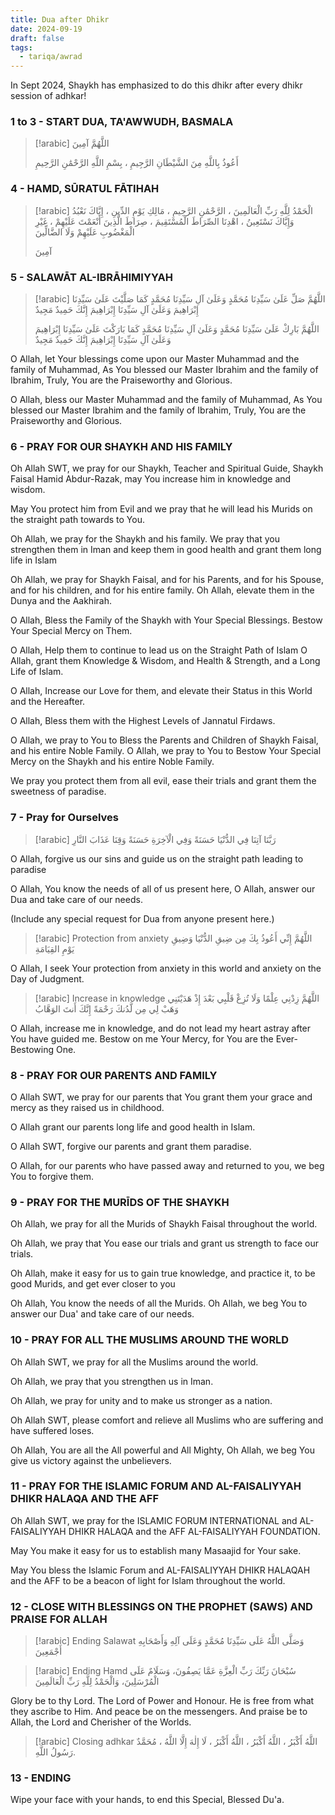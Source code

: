```yaml
---
title: Dua after Dhikr
date: 2024-09-19
draft: false
tags:
  - tariqa/awrad
---
```

In Sept 2024, Shaykh has emphasized to do this dhikr after every dhikr session of adhkar! 

### 1 to 3 - START DUA, TA'AWWUDH, BASMALA
> [!arabic]
> اللَّهُمَّ آمِينَ
> 
> أَعُوذُ بِاللَّهِ مِنَ الشَّيْطَانِ الرَّجِيمِ ، بِسْمِ اللَّهِ الرَّحْمَٰنِ الرَّحِيمِ
> 

### 4 - HAMD, SŪRATUL FĀTIHAH
> [!arabic]
> الْحَمْدُ لِلَّهِ رَبِّ الْعَالَمِينَ ، الرَّحْمَٰنِ الرَّحِيمِ ، مَالِكِ يَوْمِ الدِّينِ ، إِيَّاكَ نَعْبُدُ وَإِيَّاكَ نَسْتَعِينُ ، اهْدِنَا الصِّرَاطَ الْمُسْتَقِيمَ ، صِرَاطَ الَّذِينَ أَنْعَمْتَ عَلَيْهِمْ ، غَيْرِ الْمَغْضُوبِ عَلَيْهِمْ وَلَا الضَّالِّينَ
> 
> آمِينَ

### 5 - SALAWĀT AL-IBRĀHIMIYYAH
> [!arabic]
> اللَّهُمَّ صَلِّ عَلَىٰ سَيِّدِنَا مُحَمَّدٍ وَعَلَىٰ آلِ سَيِّدِنَا مُحَمَّدٍ كَمَا صَلَّيْتَ عَلَىٰ سَيِّدِنَا إِبْرَاهِيمَ وَعَلَىٰ آلِ سَيِّدِنَا إِبْرَاهِيمَ إِنَّكَ حَمِيدٌ مَجِيدٌ
> 
> اللَّهُمَّ بَارِكْ عَلَىٰ سَيِّدِنَا مُحَمَّدٍ وَعَلَىٰ آلِ سَيِّدِنَا مُحَمَّدٍ كَمَا بَارَكْتَ عَلَىٰ سَيِّدِنَا إِبْرَاهِيمَ وَعَلَىٰ آلِ سَيِّدِنَا إِبْرَاهِيمَ إِنَّكَ حَمِيدٌ مَجِيدٌ

O Allah, let Your blessings come upon our Master Muhammad and the family of Muhammad, As You blessed our Master Ibrahim and the family of Ibrahim, Truly, You are the Praiseworthy and Glorious. 

O Allah, bless our Master Muhammad and the family of Muhammad, As You blessed our Master Ibrahim and the family of Ibrahim, Truly, You are the Praiseworthy and Glorious.
### 6 - PRAY FOR OUR SHAYKH AND HIS FAMILY

Oh Allah SWT, we pray for our Shaykh, Teacher and Spiritual Guide, Shaykh Faisal Hamid Abdur-Razak, may You increase him in knowledge and wisdom.

May You protect him from Evil and we pray that he will lead his Murids on the straight path towards to You.

Oh Allah, we pray for the Shaykh and his family. We pray that you strengthen them in Iman and keep them in good health and grant them long life in Islam

Oh Allah, we pray for Shaykh Faisal, and for his Parents, and for his Spouse, and for his children, and for his entire family. Oh Allah, elevate them in the Dunya and the Aakhirah. 

O Allah, Bless the Family of the Shaykh with Your Special Blessings. Bestow Your Special Mercy on Them. 

O Allah, Help them to continue to lead us on the Straight Path of Islam O Allah, grant them Knowledge & Wisdom, and Health & Strength, and a Long Life of Islam. 

O Allah, Increase our Love for them, and elevate their Status in this World and the Hereafter. 

O Allah, Bless them with the Highest Levels of Jannatul Firdaws. 

O Allah, we pray to You to Bless the Parents and Children of Shaykh Faisal, and his entire Noble Family. O Allah, we pray to You to Bestow Your Special Mercy on the Shaykh and his entire Noble Family.

We pray you protect them from all evil, ease their trials and grant them the sweetness of paradise.

### 7 - Pray for Ourselves


> [!arabic]
> رَبَّنَا آتِنَا فِي الدُّنْيَا حَسَنَةً وَفِي الْآخِرَةِ حَسَنَةً وَقِنَا عَذَابَ النَّارِ

O Allah, forgive us our sins and guide us on the straight path leading to paradise

O Allah, You know the needs of all of us present here, O Allah, answer our Dua and take care of our needs.

(Include any special request for Dua from anyone present here.)

> [!arabic] Protection from anxiety
>  اللَّهُمَّ إِنِّي أَعُوذُ بِكَ مِن ضِيقِ الدُّنْيَا وَضِيقِ يَوْمِ القِيَامَةِ

O Allah, I seek Your protection from anxiety in this world and anxiety on the Day of Judgment.

> [!arabic] Increase in knowledge
>اللَّهُمَّ زِدْنِي عِلْمًا وَلَا تُزِغْ قَلْبِي بَعْدَ إِذْ هَدَيْتَنِي وَهَبْ لِي مِن لَّدُنكَ رَحْمَةً إِنَّكَ أَنتَ الوَهَّابُ

O Allah, increase me in knowledge, and do not lead my heart astray after You have guided me. Bestow on me Your Mercy, for You are the Ever-Bestowing One.

### 8 - PRAY FOR OUR PARENTS AND FAMILY
O Allah SWT, we pray for our parents that You grant them your grace and mercy as they raised us in childhood.

O Allah grant our parents long life and good health in Islam.

O Allah SWT, forgive our parents and grant them paradise.

O Allah, for our parents who have passed away and returned to you, we beg You to forgive them.

### 9 - PRAY FOR THE MURĪDS OF THE SHAYKH
Oh Allah, we pray for all the Murids of Shaykh Faisal throughout the world.

Oh Allah, we pray that You ease our trials and grant us strength to face our trials.

Oh Allah, make it easy for us to gain true knowledge, and practice it, to be good Murids, and get ever closer to you

Oh Allah, You know the needs of all the Murids. Oh Allah, we beg You to answer our Dua' and take care of our needs.

### 10 - PRAY FOR ALL THE MUSLIMS AROUND THE WORLD

Oh Allah SWT, we pray for all the Muslims around the world.

Oh Allah, we pray that you strengthen us in Iman.

Oh Allah, we pray for unity and to make us stronger as a nation.

Oh Allah SWT, please comfort and relieve all Muslims who are suffering and have suffered loses.

Oh Allah, You are all the All powerful and All Mighty, Oh Allah, we beg You give us victory against the unbelievers.

### 11 - PRAY FOR THE ISLAMIC FORUM AND AL-FAISALIYYAH DHIKR HALAQA AND THE AFF

Oh Allah SWT, we pray for the ISLAMIC FORUM INTERNATIONAL and AL-FAISALIYYAH DHIKR HALAQA and the AFF AL-FAISALIYYAH FOUNDATION.

May You make it easy for us to establish many Masaajid for Your sake.

May You bless the Islamic Forum and AL-FAISALIYYAH DHIKR HALAQAH and the AFF to be a beacon of light for Islam throughout the world.

### 12 - CLOSE WITH BLESSINGS ON THE PROPHET (SAWS) AND PRAISE FOR ALLAH


> [!arabic] Ending Salawat
>وَصَلَّى اللَّهُ عَلَى سَيِّدِنَا مُحَمَّدٍ وَعَلَى آلِهِ وَأَصْحَابِهِ أَجْمَعِينَ


> [!arabic] Ending Hamd
>سُبْحَانَ رَبِّكَ رَبِّ الْعِزَّةِ عَمَّا يَصِفُونَ، وَسَلَامٌ عَلَى الْمُرْسَلِينَ، وَالْحَمْدُ لِلَّهِ رَبِّ الْعَالَمِينَ

Glory be to thy Lord. The Lord of Power and Honour. He is free from what they ascribe to Him. And peace be on the messengers. And praise be to Allah, the Lord and Cherisher of the Worlds.


> [!arabic] Closing adhkar
> اللَّهُ أَكْبَرُ ، اللَّهُ أَكْبَرُ ، اللَّهُ أَكْبَرُ ، لَا إِلٰهَ إِلَّا اللَّهُ ، مُحَمَّدٌ رَسُولُ اللَّهِ.


### 13 - ENDING

Wipe your face with your hands, to end this Special, Blessed Du'a.